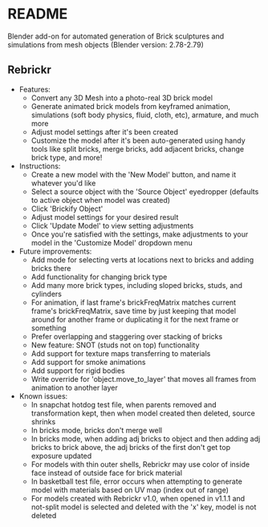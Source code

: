 # README

Blender add-on for automated generation of Brick sculptures and simulations from mesh objects (Blender version: 2.78-2.79)

## Rebrickr
  * Features:
      * Convert any 3D Mesh into a photo-real 3D brick model
      * Generate animated brick models from keyframed animation, simulations (soft body physics, fluid, cloth, etc), armature, and much more
      * Adjust model settings after it's been created
      * Customize the model after it's been auto-generated using handy tools like split bricks, merge bricks, add adjacent bricks, change brick type, and more!
  * Instructions:
      * Create a new model with the 'New Model' button, and name it whatever you'd like
      * Select a source object with the 'Source Object' eyedropper (defaults to active object when model was created)
      * Click 'Brickify Object'
      * Adjust model settings for your desired result
      * Click 'Update Model' to view setting adjustments
      * Once you're satisfied with the settings, make adjustments to your model in the 'Customize Model' dropdown menu
  * Future improvements:
      * Add mode for selecting verts at locations next to bricks and adding bricks there
      * Add functionality for changing brick type
      * Add many more brick types, including sloped bricks, studs, and cylinders
      * For animation, if last frame's brickFreqMatrix matches current frame's brickFreqMatrix, save time by just keeping that model around for another frame or duplicating it for the next frame or something
      * Prefer overlapping and staggering over stacking of bricks
      * New feature: SNOT (studs not on top) functionality
      * Add support for texture maps transferring to materials
      * Add support for smoke animations
      * Add support for rigid bodies
      * Write override for 'object.move_to_layer' that moves all frames from animation to another layer
  * Known issues:
      * In snapchat hotdog test file, when parents removed and transformation kept, then when model created then deleted, source shrinks
      * In bricks mode, bricks don't merge well
      * In bricks mode, when adding adj bricks to object and then adding adj bricks to brick above, the adj bricks of the first don't get top exposure updated
      * For models with thin outer shells, Rebrickr may use color of inside face instead of outside face for brick material
      * In basketball test file, error occurs when attempting to generate model with materials based on UV map (index out of range)
      * For models created with Rebrickr v1.0, when opened in v1.1.1 and not-split model is selected and deleted with the 'x' key, model is not deleted
